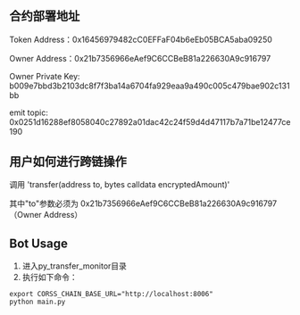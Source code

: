 # 
## 合约部署地址
Token Address：0x16456979482cC0EFFaF04b6eEb05BCA5aba09250

Owner Address：0x21b7356966eAef9C6CCBeB81a226630A9c916797

Owner Private Key: b009e7bbd3b2103dc8f7f3ba14a6704fa929eaa9a490c005c479bae902c131bb

emit topic: 0x0251d16288ef8058040c27892a01dac42c24f59d4d47117b7a71be12477ce190
## 用户如何进行跨链操作
调用 'transfer(address to, bytes calldata encryptedAmount)'

其中"to"参数必须为 0x21b7356966eAef9C6CCBeB81a226630A9c916797（Owner Address）
## Bot Usage
1. 进入py_transfer_monitor目录
2. 执行如下命令：
```
export CORSS_CHAIN_BASE_URL="http://localhost:8006"
python main.py
```